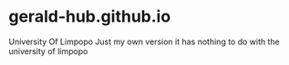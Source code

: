 # gerald-hub.github.io
University Of Limpopo Just my own version it has nothing to do with the university of limpopo
